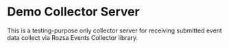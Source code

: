 # Demo Collector Server

This is a testing-purpose only collector server for receiving submitted event data collect via Rozsa Events Collector library.